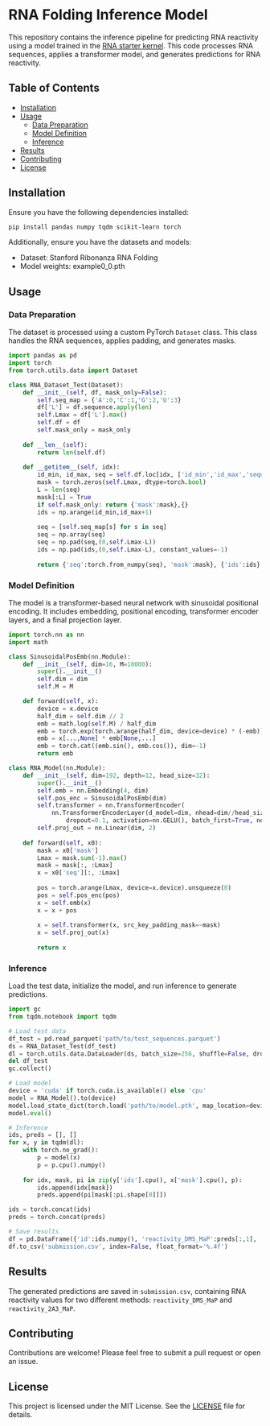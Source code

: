 # RNA Folding Inference Model

This repository contains the inference pipeline for predicting RNA reactivity using a model trained in the [RNA starter kernel](https://www.kaggle.com/code/iafoss/rna-starter). This code processes RNA sequences, applies a transformer model, and generates predictions for RNA reactivity.

## Table of Contents

- [Installation](#installation)
- [Usage](#usage)
  - [Data Preparation](#data-preparation)
  - [Model Definition](#model-definition)
  - [Inference](#inference)
- [Results](#results)
- [Contributing](#contributing)
- [License](#license)

## Installation

Ensure you have the following dependencies installed:

```bash
pip install pandas numpy tqdm scikit-learn torch
```

Additionally, ensure you have the datasets and models:

- Dataset: Stanford Ribonanza RNA Folding
- Model weights: example0_0.pth

## Usage

### Data Preparation

The dataset is processed using a custom PyTorch `Dataset` class. This class handles the RNA sequences, applies padding, and generates masks.

```python
import pandas as pd
import torch
from torch.utils.data import Dataset

class RNA_Dataset_Test(Dataset):
    def __init__(self, df, mask_only=False):
        self.seq_map = {'A':0,'C':1,'G':2,'U':3}
        df['L'] = df.sequence.apply(len)
        self.Lmax = df['L'].max()
        self.df = df
        self.mask_only = mask_only
    
    def __len__(self):
        return len(self.df)
    
    def __getitem__(self, idx):
        id_min, id_max, seq = self.df.loc[idx, ['id_min','id_max','sequence']]
        mask = torch.zeros(self.Lmax, dtype=torch.bool)
        L = len(seq)
        mask[:L] = True
        if self.mask_only: return {'mask':mask},{}
        ids = np.arange(id_min,id_max+1)
        
        seq = [self.seq_map[s] for s in seq]
        seq = np.array(seq)
        seq = np.pad(seq,(0,self.Lmax-L))
        ids = np.pad(ids,(0,self.Lmax-L), constant_values=-1)
        
        return {'seq':torch.from_numpy(seq), 'mask':mask}, {'ids':ids}
```

### Model Definition

The model is a transformer-based neural network with sinusoidal positional encoding. It includes embedding, positional encoding, transformer encoder layers, and a final projection layer.

```python
import torch.nn as nn
import math

class SinusoidalPosEmb(nn.Module):
    def __init__(self, dim=16, M=10000):
        super().__init__()
        self.dim = dim
        self.M = M

    def forward(self, x):
        device = x.device
        half_dim = self.dim // 2
        emb = math.log(self.M) / half_dim
        emb = torch.exp(torch.arange(half_dim, device=device) * (-emb))
        emb = x[...,None] * emb[None,...]
        emb = torch.cat((emb.sin(), emb.cos()), dim=-1)
        return emb

class RNA_Model(nn.Module):
    def __init__(self, dim=192, depth=12, head_size=32):
        super().__init__()
        self.emb = nn.Embedding(4, dim)
        self.pos_enc = SinusoidalPosEmb(dim)
        self.transformer = nn.TransformerEncoder(
            nn.TransformerEncoderLayer(d_model=dim, nhead=dim//head_size, dim_feedforward=4*dim,
                dropout=0.1, activation=nn.GELU(), batch_first=True, norm_first=True), depth)
        self.proj_out = nn.Linear(dim, 2)
    
    def forward(self, x0):
        mask = x0['mask']
        Lmax = mask.sum(-1).max()
        mask = mask[:, :Lmax]
        x = x0['seq'][:, :Lmax]
        
        pos = torch.arange(Lmax, device=x.device).unsqueeze(0)
        pos = self.pos_enc(pos)
        x = self.emb(x)
        x = x + pos
        
        x = self.transformer(x, src_key_padding_mask=~mask)
        x = self.proj_out(x)
        
        return x
```

### Inference

Load the test data, initialize the model, and run inference to generate predictions.

```python
import gc
from tqdm.notebook import tqdm

# Load test data
df_test = pd.read_parquet('path/to/test_sequences.parquet')
ds = RNA_Dataset_Test(df_test)
dl = torch.utils.data.DataLoader(ds, batch_size=256, shuffle=False, drop_last=False, num_workers=2)
del df_test
gc.collect()

# Load model
device = 'cuda' if torch.cuda.is_available() else 'cpu'
model = RNA_Model().to(device)
model.load_state_dict(torch.load('path/to/model.pth', map_location=device))
model.eval()

# Inference
ids, preds = [], []
for x, y in tqdm(dl):
    with torch.no_grad():
        p = model(x)
        p = p.cpu().numpy()
    
    for idx, mask, pi in zip(y['ids'].cpu(), x['mask'].cpu(), p):
        ids.append(idx[mask])
        preds.append(pi[mask[:pi.shape[0]]])

ids = torch.concat(ids)
preds = torch.concat(preds)

# Save results
df = pd.DataFrame({'id':ids.numpy(), 'reactivity_DMS_MaP':preds[:,1], 'reactivity_2A3_MaP':preds[:,0]})
df.to_csv('submission.csv', index=False, float_format='%.4f')
```

## Results

The generated predictions are saved in `submission.csv`, containing RNA reactivity values for two different methods: `reactivity_DMS_MaP` and `reactivity_2A3_MaP`.

## Contributing

Contributions are welcome! Please feel free to submit a pull request or open an issue.

## License

This project is licensed under the MIT License. See the [LICENSE](LICENSE) file for details.
